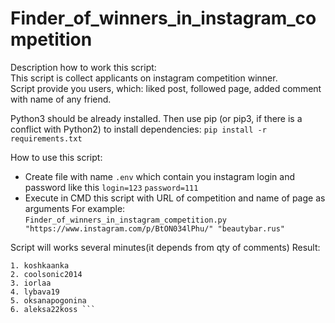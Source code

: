 Finder_of_winners_in_instagram_competition
=====================
Description how to work this script:  
This script is collect applicants on instagram competition winner.  
Script provide you users, which:  liked post, followed page, added comment with name of any friend.

Python3 should be already installed. Then use pip (or pip3, if there is a conflict with Python2) to install dependencies:
```pip install -r requirements.txt```

How to use this script:  
* Create file with name ```.env``` which contain you instagram login and password like this ```login=123``` ```password=111```
* Execute in CMD this script with URL of competition and name of page as arguments
For example:  
```Finder_of_winners_in_instagram_competition.py "https://www.instagram.com/p/BtON034lPhu/" "beautybar.rus"```

Script will works several minutes(it depends from qty of comments)
Result: 
```
1. koshkaanka
2. coolsonic2014
3. iorlaa
4. lybava19
5. oksanapogonina
6. aleksa22koss ```
